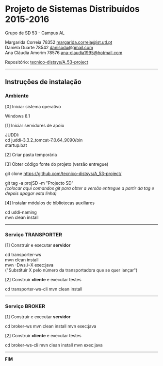 # Projeto de Sistemas Distribuídos 2015-2016 #

Grupo de SD 53 - Campus AL

Margarida Correia 78352 margarida.correia@ist.utl.pt  
Daniela Duarte 78542 danisodu@gmail.com  
Ana Cláudia Amorim 78576 ana-claudia1995@hotmail.com 



Repositório:
[tecnico-distsys/A_53-project](https://github.com/tecnico-distsys/A_53-project/)

-------------------------------------------------------------------------------

## Instruções de instalação 


### Ambiente  

[0] Iniciar sistema operativo    

Windows 8.1  
  
[1] Iniciar servidores de apoio  

JUDDI:  
 cd juddi-3.3.2_tomcat-7.0.64_9090/bin  
  startup.bat 
    
[2] Criar pasta temporária    


[3] Obter código fonte do projeto (versão entregue)  

git clone https://github.com/tecnico-distsys/A_53-project/   

git tag -a projSD -m "Projecto SD"  
*(colocar aqui comandos git para obter a versão entregue a partir da tag e depois apagar esta linha)*
  
  
[4] Instalar módulos de bibliotecas auxiliares  
  
cd uddi-naming  
mvn clean install  

-------------------------------------------------------------------------------  

### Serviço TRANSPORTER    

[1] Construir e executar **servidor**    

cd transporter-ws  
mvn clean install  
mvn -Dws.i=X exec:java  
("Substituir X pelo número da transportadora que se quer lançar")  

[2] Construir **cliente** e executar testes

cd transporter-ws-cli
mvn clean install

-------------------------------------------------------------------------------

### Serviço BROKER

[1] Construir e executar **servidor**

cd broker-ws
mvn clean install
mvn exec:java

[2] Construir **cliente** e executar testes

cd broker-ws-cli
mvn clean install
mvn exec:java

-------------------------------------------------------------------------------
**FIM**
